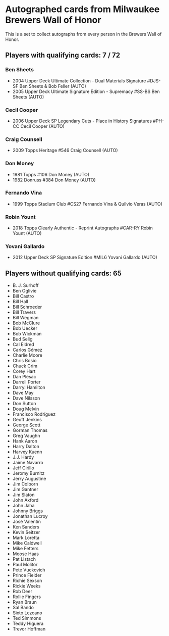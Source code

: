 # Autographed cards from Milwaukee Brewers Wall of Honor

This is a set to collect autographs from every person in the Brewers Wall of Honor.

## Players with qualifying cards: 7 / 72

### Ben Sheets
- 2004 Upper Deck Ultimate Collection - Dual Materials Signature #DJS-SF Ben Sheets & Bob Feller (AUTO)<br>
- 2005 Upper Deck Ultimate Signature Edition - Supremacy #SS-BS Ben Sheets (AUTO)<br>

### Cecil Cooper
- 2006 Upper Deck SP Legendary Cuts - Place in History Signatures #PH-CC Cecil Cooper (AUTO)<br>

### Craig Counsell
- 2009 Topps Heritage #546 Craig Counsell (AUTO)<br>

### Don Money
- 1981 Topps  #106 Don Money (AUTO)<br>
- 1982 Donruss  #384 Don Money (AUTO)<br>

### Fernando Vina
- 1999 Topps Stadium Club #CS27 Fernando Vina & Quilvio Veras (AUTO)<br>

### Robin Yount
- 2018 Topps Clearly Authentic - Reprint Autographs #CAR-RY Robin Yount (AUTO)<br>

### Yovani Gallardo
- 2012 Upper Deck SP Signature Edition #MIL6 Yovani Gallardo (AUTO)<br>


## Players without qualifying cards: 65

- B. J. Surhoff
- Ben Oglivie
- Bill Castro
- Bill Hall
- Bill Schroeder
- Bill Travers
- Bill Wegman
- Bob McClure
- Bob Uecker
- Bob Wickman
- Bud Selig
- Cal Eldred
- Carlos Gómez
- Charlie Moore
- Chris Bosio
- Chuck Crim
- Corey Hart
- Dan Plesac
- Darrell Porter
- Darryl Hamilton
- Dave May
- Dave Nilsson
- Don Sutton
- Doug Melvin
- Francisco Rodríguez
- Geoff Jenkins
- George Scott
- Gorman Thomas
- Greg Vaughn
- Hank Aaron
- Harry Dalton
- Harvey Kuenn
- J.J. Hardy
- Jaime Navarro
- Jeff Cirillo
- Jeromy Burnitz
- Jerry Augustine
- Jim Colborn
- Jim Gantner
- Jim Slaton
- John Axford
- John Jaha
- Johnny Briggs
- Jonathan Lucroy
- José Valentín
- Ken Sanders
- Kevin Seitzer
- Mark Loretta
- Mike Caldwell
- Mike Fetters
- Moose Haas
- Pat Listach
- Paul Molitor
- Pete Vuckovich
- Prince Fielder
- Richie Sexson
- Rickie Weeks
- Rob Deer
- Rollie Fingers
- Ryan Braun
- Sal Bando
- Sixto Lezcano
- Ted Simmons
- Teddy Higuera
- Trevor Hoffman
